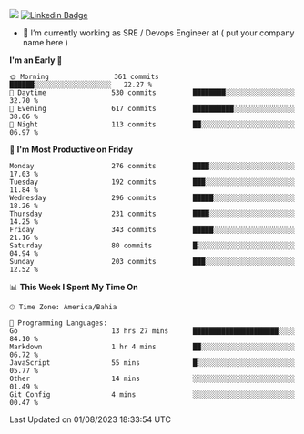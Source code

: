 ![](https://komarev.com/ghpvc/?username=miltlima&color=blue) [![Linkedin Badge](https://img.shields.io/badge/-LinkedIn-blue?style=flat-square&logo=Linkedin&logoColor=white&link=https://www.linkedin.com/in/miltonlimaj/)](https://www.linkedin.com/in/miltonlimaj/)
                 

- 🔭 I’m currently working as SRE / Devops Engineer at ( put your company name here )


<!--START_SECTION:waka-->
**I'm an Early 🐤** 

```text
🌞 Morning                361 commits         ██████░░░░░░░░░░░░░░░░░░░   22.27 % 
🌆 Daytime                530 commits         ████████░░░░░░░░░░░░░░░░░   32.70 % 
🌃 Evening                617 commits         ██████████░░░░░░░░░░░░░░░   38.06 % 
🌙 Night                  113 commits         ██░░░░░░░░░░░░░░░░░░░░░░░   06.97 % 
```
📅 **I'm Most Productive on Friday** 

```text
Monday                   276 commits         ████░░░░░░░░░░░░░░░░░░░░░   17.03 % 
Tuesday                  192 commits         ███░░░░░░░░░░░░░░░░░░░░░░   11.84 % 
Wednesday                296 commits         █████░░░░░░░░░░░░░░░░░░░░   18.26 % 
Thursday                 231 commits         ████░░░░░░░░░░░░░░░░░░░░░   14.25 % 
Friday                   343 commits         █████░░░░░░░░░░░░░░░░░░░░   21.16 % 
Saturday                 80 commits          █░░░░░░░░░░░░░░░░░░░░░░░░   04.94 % 
Sunday                   203 commits         ███░░░░░░░░░░░░░░░░░░░░░░   12.52 % 
```


📊 **This Week I Spent My Time On** 

```text
🕑︎ Time Zone: America/Bahia

💬 Programming Languages: 
Go                       13 hrs 27 mins      █████████████████████░░░░   84.10 % 
Markdown                 1 hr 4 mins         ██░░░░░░░░░░░░░░░░░░░░░░░   06.72 % 
JavaScript               55 mins             █░░░░░░░░░░░░░░░░░░░░░░░░   05.77 % 
Other                    14 mins             ░░░░░░░░░░░░░░░░░░░░░░░░░   01.49 % 
Git Config               4 mins              ░░░░░░░░░░░░░░░░░░░░░░░░░   00.47 % 
```


 Last Updated on 01/08/2023 18:33:54 UTC
<!--END_SECTION:waka-->
